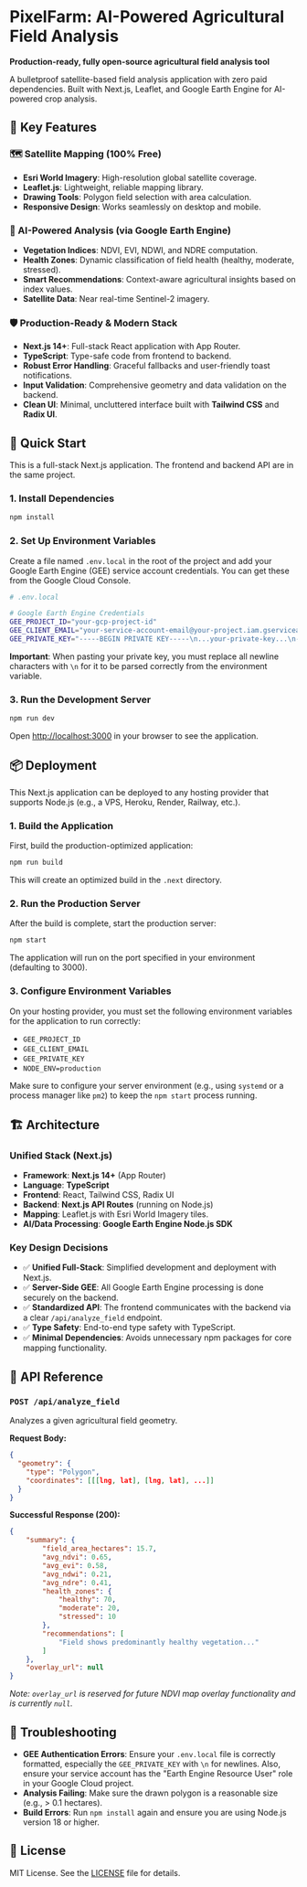 # PixelFarm: AI-Powered Agricultural Field Analysis

**Production-ready, fully open-source agricultural field analysis tool**

A bulletproof satellite-based field analysis application with zero paid dependencies. Built with Next.js, Leaflet, and Google Earth Engine for AI-powered crop analysis.

## 🎯 **Key Features**

### **🗺️ Satellite Mapping (100% Free)**
- **Esri World Imagery**: High-resolution global satellite coverage.
- **Leaflet.js**: Lightweight, reliable mapping library.
- **Drawing Tools**: Polygon field selection with area calculation.
- **Responsive Design**: Works seamlessly on desktop and mobile.

### **🤖 AI-Powered Analysis (via Google Earth Engine)**
- **Vegetation Indices**: NDVI, EVI, NDWI, and NDRE computation.
- **Health Zones**: Dynamic classification of field health (healthy, moderate, stressed).
- **Smart Recommendations**: Context-aware agricultural insights based on index values.
- **Satellite Data**: Near real-time Sentinel-2 imagery.

### **🛡️ Production-Ready & Modern Stack**
- **Next.js 14+**: Full-stack React application with App Router.
- **TypeScript**: Type-safe code from frontend to backend.
- **Robust Error Handling**: Graceful fallbacks and user-friendly toast notifications.
- **Input Validation**: Comprehensive geometry and data validation on the backend.
- **Clean UI**: Minimal, uncluttered interface built with **Tailwind CSS** and **Radix UI**.

## 🚀 **Quick Start**

This is a full-stack Next.js application. The frontend and backend API are in the same project.

### **1. Install Dependencies**
```bash
npm install
```

### **2. Set Up Environment Variables**

Create a file named `.env.local` in the root of the project and add your Google Earth Engine (GEE) service account credentials. You can get these from the Google Cloud Console.

```bash
# .env.local

# Google Earth Engine Credentials
GEE_PROJECT_ID="your-gcp-project-id"
GEE_CLIENT_EMAIL="your-service-account-email@your-project.iam.gserviceaccount.com"
GEE_PRIVATE_KEY="-----BEGIN PRIVATE KEY-----\n...your-private-key...\n-----END PRIVATE KEY-----\n"
```

**Important**: When pasting your private key, you must replace all newline characters with `\n` for it to be parsed correctly from the environment variable.

### **3. Run the Development Server**
```bash
npm run dev
```

Open [http://localhost:3000](http://localhost:3000) in your browser to see the application.

## 📦 **Deployment**

This Next.js application can be deployed to any hosting provider that supports Node.js (e.g., a VPS, Heroku, Render, Railway, etc.).

### **1. Build the Application**

First, build the production-optimized application:
```bash
npm run build
```
This will create an optimized build in the `.next` directory.

### **2. Run the Production Server**

After the build is complete, start the production server:
```bash
npm start
```
The application will run on the port specified in your environment (defaulting to 3000).

### **3. Configure Environment Variables**

On your hosting provider, you must set the following environment variables for the application to run correctly:
- `GEE_PROJECT_ID`
- `GEE_CLIENT_EMAIL`
- `GEE_PRIVATE_KEY`
- `NODE_ENV=production`

Make sure to configure your server environment (e.g., using `systemd` or a process manager like `pm2`) to keep the `npm start` process running.

## 🏗️ **Architecture**

### **Unified Stack (Next.js)**
- **Framework**: **Next.js 14+** (App Router)
- **Language**: **TypeScript**
- **Frontend**: React, Tailwind CSS, Radix UI
- **Backend**: **Next.js API Routes** (running on Node.js)
- **Mapping**: Leaflet.js with Esri World Imagery tiles.
- **AI/Data Processing**: **Google Earth Engine Node.js SDK**

### **Key Design Decisions**
- ✅ **Unified Full-Stack**: Simplified development and deployment with Next.js.
- ✅ **Server-Side GEE**: All Google Earth Engine processing is done securely on the backend.
- ✅ **Standardized API**: The frontend communicates with the backend via a clear `/api/analyze_field` endpoint.
- ✅ **Type Safety**: End-to-end type safety with TypeScript.
- ✅ **Minimal Dependencies**: Avoids unnecessary npm packages for core mapping functionality.

## 🔧 **API Reference**

### `POST /api/analyze_field`

Analyzes a given agricultural field geometry.

**Request Body:**
```json
{
  "geometry": {
    "type": "Polygon",
    "coordinates": [[[lng, lat], [lng, lat], ...]]
  }
}
```

**Successful Response (200):**
```json
{
    "summary": {
        "field_area_hectares": 15.7,
        "avg_ndvi": 0.65,
        "avg_evi": 0.58,
        "avg_ndwi": 0.21,
        "avg_ndre": 0.41,
        "health_zones": {
            "healthy": 70,
            "moderate": 20,
            "stressed": 10
        },
        "recommendations": [
            "Field shows predominantly healthy vegetation..."
        ]
    },
    "overlay_url": null
}
```
*Note: `overlay_url` is reserved for future NDVI map overlay functionality and is currently `null`.*

## 🐛 **Troubleshooting**

- **GEE Authentication Errors**: Ensure your `.env.local` file is correctly formatted, especially the `GEE_PRIVATE_KEY` with `\n` for newlines. Also, ensure your service account has the "Earth Engine Resource User" role in your Google Cloud project.
- **Analysis Failing**: Make sure the drawn polygon is a reasonable size (e.g., > 0.1 hectares).
- **Build Errors**: Run `npm install` again and ensure you are using Node.js version 18 or higher.

## 📄 **License**

MIT License. See the [LICENSE](LICENSE) file for details.
